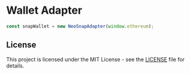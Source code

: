 # Wallet Adapter

```ts
const snapWallet = new NeoSnapAdapter(window.ethereum);
```

## License

This project is licensed under the MIT License - see the [LICENSE](../../LICENSE) file for details.
